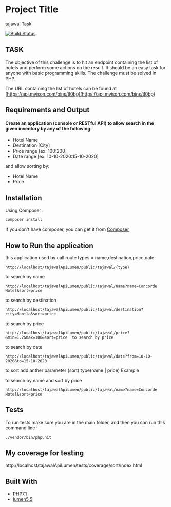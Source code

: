 # Project Title
tajawal Task

[![Build Status](https://travis-ci.org/travis-ci-examples/php.svg?branch=master)](https://travis-ci.org/travis-ci-examples/php)

## TASK
The objective of this challenge is to hit an endpoint containing the list of hotels and perform some actions on the result. It should be an easy task for anyone with basic programming skills. The challenge must be solved in PHP.

The URL containing the list of hotels can be found at [https://api.myjson.com/bins/tl0bp](https://api.myjson.com/bins/tl0bp)

## Requirements and Output

#### Create an application (console or RESTful API) to **allow search** in the given inventory by any of the following:

- Hotel Name
- Destination [City]
- Price range [ex: $100:$200]
- Date range [ex: 10-10-2020:15-10-2020]

and allow sorting by:

- Hotel Name
- Price



## Installation
Using Composer :

```
composer install
```

If you don't have composer, you can get it from [Composer](https://getcomposer.org/)


## How to  Run the application
this application used by call route 
types = name,destination,price,date
```
http://localhost/tajawalApiLumen/public/tajawal/{type}
```

to search by name
```
http://localhost/tajawalApiLumen/public/tajawal/name?name=Concorde Hotel&sort=price  
```

to search by destination
```
http://localhost/tajawalApiLumen/public/tajawal/destination?city=Manila&sort=price  

```


to search by price
```
http://localhost/tajawalApiLumen/public/tajawal/price?&min=1.2&max=100&sort=price  to search by price

```

to search by date
```
http://localhost/tajawalApiLumen/public/tajawal/date?from=10-10-2020&to=15-10-2020  
```

to sort add anther parameter (sort) type(name | price)
Example

to search by name and sort by price
```
http://localhost/tajawalApiLumen/public/tajawal/name?name=Concorde Hotel&sort=price  
```



## Tests
To run tests make sure you are in the main folder, and then you can run this command line :

```
./vendor/bin/phpunit

```

## My coverage for  testing
http://localhost/tajawalApiLumen/tests/coverage/sort/index.html


## Built With

* [PHP7.1](http://php.net)
* [lumen5.5](https://lumen.laravel.com/docs/5.6)


